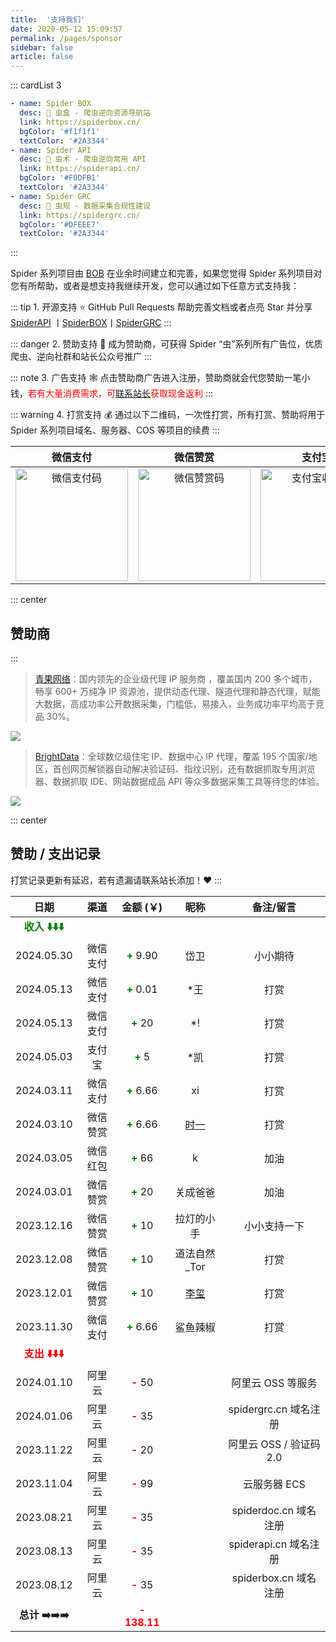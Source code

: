 ```yaml
---
title:  '支持我们'
date: 2020-05-12 15:09:57
permalink: /pages/sponsor
sidebar: false
article: false
---
```


::: cardList 3
```yaml
- name: Spider BOX
  desc: 🚀 虫盒 - 爬虫逆向资源导航站
  link: https://spiderbox.cn/
  bgColor: '#f1f1f1'
  textColor: '#2A3344'
- name: Spider API
  desc: 🚀 虫术 - 爬虫逆向常用 API
  link: https://spiderapi.cn/
  bgColor: '#F0DFB1'
  textColor: '#2A3344'
- name: Spider GRC
  desc: 🚀 虫规 - 数据采集合规性建设
  link: https://spidergrc.cn/
  bgColor: '#DFEEE7'
  textColor: '#2A3344'
```
:::

Spider 系列项目由 [BOB](https://www.itbob.cn/about/) 在业余时间建立和完善，如果您觉得 Spider 系列项目对您有所帮助，或者是想支持我继续开发，您可以通过如下任意方式支持我：

::: tip 1. 开源支持
:star: GitHub Pull Requests 帮助完善文档或者点亮 Star 并分享 [SpiderAPI](https://github.com/TRHX/SpiderAPI) 丨[SpiderBOX](https://github.com/TRHX/SpiderBOX)丨[SpiderGRC](https://github.com/TRHX/SpiderGRC)
:::

::: danger 2. 赞助支持
:tada: 成为赞助商，可获得 Spider “虫”系列所有广告位，优质爬虫、逆向社群和站长公众号推广
:::

::: note 3. 广告支持
:spider_web: 点击赞助商广告进入注册，赞助商就会代您赞助一笔小钱，<font color=red>若有大量消费需求，可[联系站长](/#💡-反馈交流)获取现金返利</font>
:::

::: warning 4. 打赏支持
:moneybag: 通过以下二维码，一次性打赏，所有打赏、赞助将用于 Spider 系列项目域名、服务器、COS 等项目的续费
:::

|                                                                         微信支付                                                                          |                                                                         微信赞赏                                                                          |                                                                         支付宝                                                                          |
|:-----------------------------------------------------------------------------------------------------------------------------------------------------:|:-----------------------------------------------------------------------------------------------------------------------------------------------------:|:----------------------------------------------------------------------------------------------------------------------------------------------------:|
| <a :href="$withBase('/img/qrcode/wxzf.png')" target="_blank"><img :src="$withBase('/img/qrcode/wxzf.png')" class="no-zoom" alt="微信支付码" width=180></a> | <a :href="$withBase('/img/qrcode/wxzs.png')" target="_blank"><img :src="$withBase('/img/qrcode/wxzs.png')" class="no-zoom" alt="微信赞赏码" width=180></a> | <a :href="$withBase('/img/qrcode/zfb.png')" target="_blank"><img :src="$withBase('/img/qrcode/zfb.png')" class="no-zoom" alt="支付宝收款码" width=180></a> |

::: center
## 赞助商
:::
> [青果网络](https://www.qg.net/product/proxyip.html?source=spiderapi-b)：国内领先的企业级代理 IP 服务商 ，覆盖国内 200 多个城市，畅享 600+ 万纯净 IP 资源池，提供动态代理、隧道代理和静态代理，赋能大数据，高成功率公开数据采集，门槛低，易接入，业务成功率平均高于竞品 30%。

<a href="https://www.qg.net/product/proxyip.html?source=spiderapi-b" target="_blank"><img src="https://static.spiderapi.cn/spiderbox/images/ads/qg3.jpg" class="no-zoom" style="border-radius: 2px;"></a>

> [BrightData](https://get.brightdata.com/17arn8)：全球数亿级住宅 IP、数据中心 IP 代理，覆盖 195 个国家/地区，首创网页解锁器自动解决验证码、指纹识别，还有数据抓取专用浏览器、数据抓取 IDE、网站数据成品 API 等众多数据采集工具等待您的体验。

<a href="https://get.brightdata.com/17arn8" target="_blank"><img src="https://static.spiderapi.cn/spiderbox/images/ads/brightdata2.png" class="no-zoom" style="border-radius: 2px;"></a>

::: center
## 赞助 / 支出记录
打赏记录更新有延迟，若有遗漏请联系站长添加！:heart:
:::



|                    日期                    |  渠道  |                金额 (￥)                 |                     昵称                      |       备注/留言       |
|:----------------------------------------:|:----:|:-------------------------------------:|:-------------------------------------------:|:-----------------:|
| <font color='green'>**收入 ⬇️⬇️⬇️**</font> |
|                2024.05.30                | 微信支付  | **<font color='green'>+</font>** 9.90 |                     岱卫                      |       小小期待        |
|                2024.05.13                | 微信支付  | **<font color='green'>+</font>** 0.01 |                     *王                      |        打赏         |
|                2024.05.13                | 微信支付  |  **<font color='green'>+</font>** 20  |                     *!                      |        打赏         |
|                2024.05.03                | 支付宝  |  **<font color='green'>+</font>** 5   |                     *凯                      |        打赏         |
|                2024.03.11                | 微信支付 | **<font color='green'>+</font>** 6.66 |                     xi                      |        打赏         |
|                2024.03.10                | 微信赞赏 | **<font color='green'>+</font>** 6.66 | [时一](https://blog.csdn.net/weixin_43411585) |        打赏         |
|                2024.03.05                | 微信红包 |  **<font color='green'>+</font>** 66  |                      k                      |        加油         |
|                2024.03.01                | 微信赞赏 |  **<font color='green'>+</font>** 20  |                    关成爸爸                     |        加油         |
|                2023.12.16                | 微信赞赏 |  **<font color='green'>+</font>** 10  |                    拉灯的小手                    |      小小支持一下       |
|                2023.12.08                | 微信赞赏 |  **<font color='green'>+</font>** 10  |                  道法自然_Tor                   |        打赏         |
|                2023.12.01                | 微信赞赏 |  **<font color='green'>+</font>** 10  | [李玺](https://blog.csdn.net/weixin_43582101) |        打赏         |
|                2023.11.30                | 微信支付 | **<font color='green'>+</font>** 6.66 |                    鲨鱼辣椒                     |        打赏         |
|  <font color='red'>**支出 ⬇️⬇️⬇️**</font>  |
|                2024.01.10                | 阿里云  |   **<font color='red'>-</font>** 50   |                                             |    阿里云 OSS 等服务    |
|                2024.01.06                | 阿里云  |   **<font color='red'>-</font>** 35   |                                             | spidergrc.cn 域名注册 |
|                2023.11.22                | 阿里云  |   **<font color='red'>-</font>** 20   |                                             | 阿里云 OSS / 验证码 2.0 |
|                2023.11.04                | 阿里云  |   **<font color='red'>-</font>** 99   |                                             |     云服务器 ECS      |
|                2023.08.21                | 阿里云  |   **<font color='red'>-</font>** 35   |                                             | spiderdoc.cn 域名注册 |
|                2023.08.13                | 阿里云  |   **<font color='red'>-</font>** 35   |                                             | spiderapi.cn 域名注册 |
|                2023.08.12                | 阿里云  |   **<font color='red'>-</font>** 35   |                                             | spiderbox.cn 域名注册 |
|              **总计 ➡️➡️➡️**               |      | **<font color='red'>- 138.11</font>** |                                             |                   |
